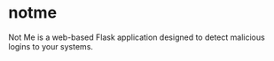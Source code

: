 # notme
Not Me is a web-based Flask application designed to detect malicious logins to your systems.
